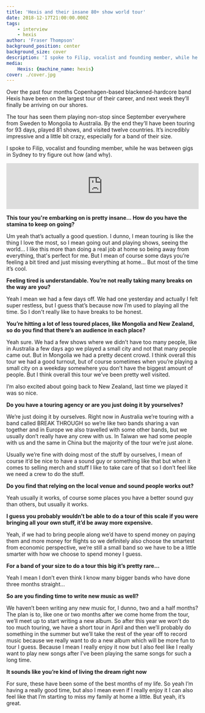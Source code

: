 ```yaml
---
title: 'Hexis and their insane 80+ show world tour'
date: 2018-12-17T21:00:00.000Z
tags:
    - interview
    - hexis
author: 'Fraser Thompson'
background_position: center
background_size: cover
description: 'I spoke to Filip, vocalist and founding member, while he was between gigs in Sydney to try figure out how (and why) they''ve embarked on such an insanely busy tour.'
media:
    Hexis: {machine_name: hexis}
cover: ./cover.jpg
---
```



Over the past four months Copenhagen-based blackened-hardcore band Hexis have been on the largest tour of their career, and next week they’ll finally be arriving on our shores.

The tour has seen them playing non-stop since September everywhere from Sweden to Mongolia to Australia. By the end they’ll have been touring for 93 days, played 81 shows, and visited twelve countries. It’s incredibly impressive and a little bit crazy, especially for a band of their size.

I spoke to Filip, vocalist and founding member, while he was between gigs in Sydney to try figure out how (and why).



<center><iframe style="border: 0; width: 100%; height: 120px;" src="https://bandcamp.com/EmbeddedPlayer/album=1827803169/size=large/bgcol=ffffff/linkcol=0687f5/tracklist=false/artwork=small/transparent=true/" seamless><a href="http://hexisband.bandcamp.com/album/xii">XII by Hexis</a></iframe></center>

**This tour you're embarking on is pretty insane... How do you have the stamina to keep on going?**

Um yeah that’s actually a good question. I dunno, I mean touring is like the thing I love the most, so I mean going out and playing shows, seeing the world…  I like this more than doing a real job at home so being away from everything, that's perfect for me. But I mean of course some days you’re feeling a bit tired and just missing everything at home… But most of the time it’s cool.

**Feeling tired is understandable. You’re not really taking many breaks on the way are you?**

Yeah I mean we had a few days off. We had one yesterday and actually I felt super restless, but I guess that’s because now I’m used to playing all the time. So I don't really like to have breaks to be honest.

**You’re hitting a lot of less toured places, like Mongolia and New Zealand, so do you find that there’s an audience in each place?**

Yeah sure. We had a few shows where we didn’t have too many people, like in Australia a few days ago we played a small city and not that many people came out. But in Mongolia we had a pretty decent crowd. I think overall this tour we had a good turnout, but of course sometimes when you’re playing a small city on a weekday somewhere you don’t have the biggest amount of people. But I think overall this tour we’ve been pretty well visited.

I’m also excited about going back to New Zealand, last time we played it was so nice.

**Do you have a touring agency or are you just doing it by yourselves?**

We’re just doing it by ourselves. Right now in Australia we’re touring with a band called BREAK THROUGH so we’re like two bands sharing a van together and in Europe we also travelled with some other bands, but we usually don’t really have any crew with us. In Taiwan we had some people with us and the same in China but the majority of the tour we’re just alone.

Usually we’re fine with doing most of the stuff by ourselves, I mean of course it’d be nice to have a sound guy or something like that but when it comes to selling merch and stuff I like to take care of that so I don’t feel like we need a crew to do the stuff.

**Do you find that relying on the local venue and sound people works out?**

Yeah usually it works, of course some places you have a better sound guy than others, but usually it works.

**I guess you probably wouldn’t be able to do a tour of this scale if you were bringing all your own stuff, it’d be away more expensive.**

Yeah, if we had to bring people along we’d have to spend money on paying them and more money for flights so we definitely also choose the smartest from economic perspective, we’re still a small band so we have to be a little smarter with how we choose to spend money I guess.

**For a band of your size to do a tour this big it’s pretty rare…**

Yeah I mean I don’t even think I know many bigger bands who have done three months straight…

**So are you finding time to write new music as well?**

We haven’t been writing any new music for, I dunno, two and a half months? The plan is to, like one or two months after we come home from the tour, we’ll meet up to start writing a new album. So after this year we won’t do too much touring, we have a short tour in April and then we’ll probably do something in the summer but we’ll take the rest of the year off to record music because we really want to do a new album which will be more fun to tour I guess. Because I mean I really enjoy it now but I also feel like I really want to play new songs after I’ve been playing the same songs for such a long time.

**It sounds like you’re kind of living the dream right now**

For sure, these have been some of the best months of my life. So yeah I’m having a really good time, but also I mean even if I really enjoy it I can also feel like that I’m starting to miss my family at home a little. But yeah, it’s great.